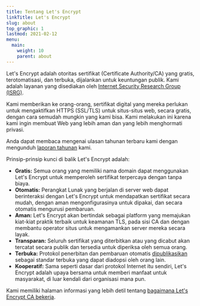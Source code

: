 ```yaml
---
title: Tentang Let's Encrypt
linkTitle: Let's Encrypt
slug: about
top_graphic: 1
lastmod: 2021-02-12
menu:
  main:
    weight: 10
    parent: about
---
```


Let's Encrypt adalah otoritas sertifikat (Certificate Authority/CA) yang gratis, terotomatisasi, dan terbuka, dijalankan untuk keuntungan publik. Kami adalah layanan yang disediakan oleh [Internet Security Research Group (ISRG)](https://www.abetterinternet.org/).

Kami memberikan ke orang-orang, sertifikat digital yang mereka perlukan untuk mengaktifkan HTTPS (SSL/TLS) untuk situs-situs web, secara gratis, dengan cara semudah mungkin yang kami bisa. Kami melakukan ini karena kami ingin membuat Web yang lebih aman dan yang lebih menghormati privasi.

Anda dapat membaca mengenai ulasan tahunan terbaru kami dengan mengunduh [laporan tahunan](https://abetterinternet.org/documents/2020-ISRG-Annual-Report.pdf) kami.

Prinsip-prinsip kunci di balik Let's Encrypt adalah:

* <strong>Gratis:</strong> Semua orang yang memiliki nama domain dapat menggunakan Let's Encrypt untuk memperoleh sertifikat terpercaya dengan tanpa biaya.
* <strong>Otomatis:</strong> Perangkat Lunak yang berjalan di server web dapat berinteraksi dengan Let's Encrypt untuk mendapatkan sertifikat secara mudah, dengan aman mengonfigurasinya untuk dipakai, dan secara otomatis mengurusi pembaruan.
* <strong>Aman:</strong> Let's Encrypt akan bertindak sebagai platform yang memajukan kiat-kiat praktik terbaik untuk keamanan TLS, pada sisi CA dan dengan membantu operator situs untuk mengamankan server mereka secara layak.
* <strong>Transparan:</strong> Seluruh sertifikat yang diterbitkan atau yang dicabut akan tercatat secara publik dan tersedia untuk diperiksa oleh semua orang.
* <strong>Terbuka:</strong> Protokol penerbitan dan pembaruan otomatis [dipublikasikan](https://tools.ietf.org/html/rfc8555) sebagai standar terbuka yang dapat diadopsi oleh orang lain.
* <strong>Kooperatif:</strong> Sama seperti dasar dari protokol Internet itu sendiri, Let's Encrypt adalah upaya bersama untuk memberi manfaat untuk masyarakat, di luar kendali dari organisasi mana pun.

Kami memiliki halaman informasi yang lebih detil tentang [bagaimana Let's Encrypt CA bekerja](/how-it-works).
